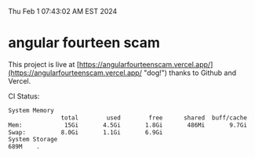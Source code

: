 Thu Feb  1 07:43:02 AM EST 2024

# angular fourteen scam


This project is live at [https://angularfourteenscam.vercel.app/](https://angularfourteenscam.vercel.app/ "dog!") thanks to Github and Vercel.

CI Status: 

```bash
System Memory
               total        used        free      shared  buff/cache   available
Mem:            15Gi       4.5Gi       1.8Gi       486Mi       9.7Gi        10Gi
Swap:          8.0Gi       1.1Gi       6.9Gi
System Storage
689M	.
```
